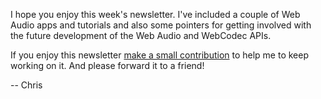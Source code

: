 I hope you enjoy this week's newsletter. I've included a couple of Web Audio apps and tutorials and also some pointers for getting involved with the future development of the Web Audio and WebCodec APIs.

If you enjoy this newsletter [make a small contribution](https://www.buymeacoffee.com/chrislowis) to help me to keep working on it. And please forward it to a friend!

-- Chris

